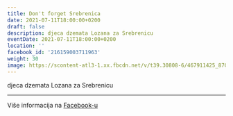 ```yaml
---
title: Don't forget Srebrenica
date: 2021-07-11T18:00:00+0200
draft: false
description: djeca dzemata Lozana za Srebrenicu
eventDate: 2021-07-11T18:00:00+0200
location: ''
facebook_id: '216159003711963'
weight: 30
image: https://scontent-atl3-1.xx.fbcdn.net/v/t39.30808-6/467911425_8702124949883247_8451066247417132989_n.jpg?_nc_cat=103&ccb=1-7&_nc_sid=9e60e4&_nc_ohc=J3wNHvhYAWEQ7kNvwGmthBp&_nc_oc=AdlYiOKHhfOSH-kbLxx1IYOhecaLisvNJDWKRivrw3q51wH8hjEho9woLYduO_gOZyo&_nc_zt=23&_nc_ht=scontent-atl3-1.xx&edm=ABTKTjYEAAAA&_nc_gid=YgpdCsnK25IdQbQfL9SauQ&oh=00_AfHNvssyPmmKpe06mGQQnUBBcTIyBXxmUlF412a8rQ0rPA&oe=68107859
---
```


djeca dzemata Lozana za Srebrenicu

---

Više informacija na [Facebook-u](https://facebook.com/events/216159003711963)